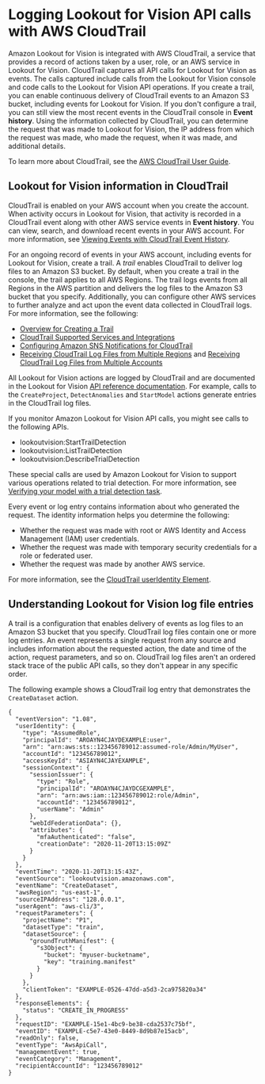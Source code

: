 # Logging Lookout for Vision API calls with AWS CloudTrail<a name="logging-using-cloudtrail"></a>

Amazon Lookout for Vision is integrated with AWS CloudTrail, a service that provides a record of actions taken by a user, role, or an AWS service in Lookout for Vision\. CloudTrail captures all API calls for Lookout for Vision as events\. The calls captured include calls from the Lookout for Vision console and code calls to the Lookout for Vision API operations\. If you create a trail, you can enable continuous delivery of CloudTrail events to an Amazon S3 bucket, including events for Lookout for Vision\. If you don't configure a trail, you can still view the most recent events in the CloudTrail console in **Event history**\. Using the information collected by CloudTrail, you can determine the request that was made to Lookout for Vision, the IP address from which the request was made, who made the request, when it was made, and additional details\. 

To learn more about CloudTrail, see the [AWS CloudTrail User Guide](https://docs.aws.amazon.com/awscloudtrail/latest/userguide/)\.

## Lookout for Vision information in CloudTrail<a name="service-name-info-in-cloudtrail"></a>

CloudTrail is enabled on your AWS account when you create the account\. When activity occurs in Lookout for Vision, that activity is recorded in a CloudTrail event along with other AWS service events in **Event history**\. You can view, search, and download recent events in your AWS account\. For more information, see [Viewing Events with CloudTrail Event History](https://docs.aws.amazon.com/awscloudtrail/latest/userguide/view-cloudtrail-events.html)\. 

For an ongoing record of events in your AWS account, including events for Lookout for Vision, create a trail\. A *trail* enables CloudTrail to deliver log files to an Amazon S3 bucket\. By default, when you create a trail in the console, the trail applies to all AWS Regions\. The trail logs events from all Regions in the AWS partition and delivers the log files to the Amazon S3 bucket that you specify\. Additionally, you can configure other AWS services to further analyze and act upon the event data collected in CloudTrail logs\. For more information, see the following: 
+ [Overview for Creating a Trail](https://docs.aws.amazon.com/awscloudtrail/latest/userguide/cloudtrail-create-and-update-a-trail.html)
+ [CloudTrail Supported Services and Integrations](https://docs.aws.amazon.com/awscloudtrail/latest/userguide/cloudtrail-aws-service-specific-topics.html#cloudtrail-aws-service-specific-topics-integrations)
+ [Configuring Amazon SNS Notifications for CloudTrail](https://docs.aws.amazon.com/awscloudtrail/latest/userguide/getting_notifications_top_level.html)
+ [Receiving CloudTrail Log Files from Multiple Regions](https://docs.aws.amazon.com/awscloudtrail/latest/userguide/receive-cloudtrail-log-files-from-multiple-regions.html) and [Receiving CloudTrail Log Files from Multiple Accounts](https://docs.aws.amazon.com/awscloudtrail/latest/userguide/cloudtrail-receive-logs-from-multiple-accounts.html)

All Lookout for Vision actions are logged by CloudTrail and are documented in the Lookout for Vision [API reference documentation](https://docs.aws.amazon.com/lookout-for-vision/latest/APIReference/API_Operations.html)\. For example, calls to the `CreateProject`, `DetectAnomalies` and `StartModel` actions generate entries in the CloudTrail log files\. 

If you monitor Amazon Lookout for Vision API calls, you might see calls to the following APIs\.
+ lookoutvision:StartTrailDetection
+ lookoutvision:ListTrailDetection
+ lookoutvision:DescribeTrialDetection

These special calls are used by Amazon Lookout for Vision to support various operations related to trial detection\. For more information, see [Verifying your model with a trial detection task](trial-detection.md)\.

Every event or log entry contains information about who generated the request\. The identity information helps you determine the following: 
+ Whether the request was made with root or AWS Identity and Access Management \(IAM\) user credentials\.
+ Whether the request was made with temporary security credentials for a role or federated user\.
+ Whether the request was made by another AWS service\.

For more information, see the [CloudTrail userIdentity Element](https://docs.aws.amazon.com/awscloudtrail/latest/userguide/cloudtrail-event-reference-user-identity.html)\.

## Understanding Lookout for Vision log file entries<a name="understanding-service-name-entries"></a>

A trail is a configuration that enables delivery of events as log files to an Amazon S3 bucket that you specify\. CloudTrail log files contain one or more log entries\. An event represents a single request from any source and includes information about the requested action, the date and time of the action, request parameters, and so on\. CloudTrail log files aren't an ordered stack trace of the public API calls, so they don't appear in any specific order\. 

The following example shows a CloudTrail log entry that demonstrates the `CreateDataset` action\.

```
{
  "eventVersion": "1.08",
  "userIdentity": {
    "type": "AssumedRole",
    "principalId": "AROAYN4CJAYDEXAMPLE:user",
    "arn": "arn:aws:sts::123456789012:assumed-role/Admin/MyUser",
    "accountId": "123456789012",
    "accessKeyId": "ASIAYN4CJAYEXAMPLE",
    "sessionContext": {
      "sessionIssuer": {
        "type": "Role",
        "principalId": "AROAYN4CJAYDCGEXAMPLE",
        "arn": "arn:aws:iam::123456789012:role/Admin",
        "accountId": "123456789012",
        "userName": "Admin"
      },
      "webIdFederationData": {},
      "attributes": {
        "mfaAuthenticated": "false",
        "creationDate": "2020-11-20T13:15:09Z"
      }
    }
  },
  "eventTime": "2020-11-20T13:15:43Z",
  "eventSource": "lookoutvision.amazonaws.com",
  "eventName": "CreateDataset",
  "awsRegion": "us-east-1",
  "sourceIPAddress": "128.0.0.1",
  "userAgent": "aws-cli/3",
  "requestParameters": {
    "projectName": "P1",
    "datasetType": "train",
    "datasetSource": {
      "groundTruthManifest": {
        "s3Object": {
          "bucket": "myuser-bucketname",
          "key": "training.manifest"
        }
      }
    },
    "clientToken": "EXAMPLE-0526-47dd-a5d3-2ca975820a34"
  },
  "responseElements": {
    "status": "CREATE_IN_PROGRESS"
  },
  "requestID": "EXAMPLE-15e1-4bc9-be38-cda2537c75bf",
  "eventID": "EXAMPLE-c5e7-43e0-8449-8d9b87e15acb",
  "readOnly": false,
  "eventType": "AwsApiCall",
  "managementEvent": true,
  "eventCategory": "Management",
  "recipientAccountId": "123456789012"
}
```